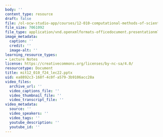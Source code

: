 ```yaml
---
body: ''
content_type: resource
draft: false
file: /ol-ocw-studio-app/courses/12-010-computational-methods-of-scientific-programming-fall-2024/mit12_010_f24_lec22.pptx
file_size: 7061092
file_type: application/vnd.openxmlformats-officedocument.presentationml.presentation
image_metadata:
  caption: ''
  credit: ''
  image-alt: ''
learning_resource_types:
- Lecture Notes
license: https://creativecommons.org/licenses/by-nc-sa/4.0/
resourcetype: Document
title: mit12_010_f24_lec22.pptx
uid: ea8892c3-168f-4c0f-a579-3b9106acc28a
video_files:
  archive_url: ''
  video_captions_file: ''
  video_thumbnail_file: ''
  video_transcript_file: ''
video_metadata:
  source: ''
  video_speakers: ''
  video_tags: ''
  youtube_description: ''
  youtube_id: ''
---
```

